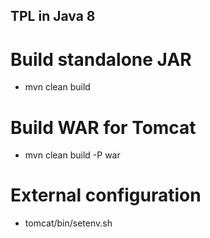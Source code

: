 ## TPL in Java 8

# Build standalone JAR
- mvn clean build

# Build WAR for Tomcat
- mvn clean build -P war

# External configuration
- tomcat/bin/setenv.sh
